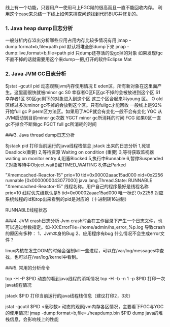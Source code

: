 线上有一个功能，只要用户一使用马上FGC飚的很高而且一直不能回收内存。
利用这个case来总结一下线上如何来排查问题找到代码BUG并修复的。

### 1. Java heap dump日志分析

一般分析内存溢出分析哪些应用占用内存比较多情况有用
jmap -dump:format=b,file=path pid 默认将堆全部dump下来
jmap -dump:live,format=b,file=path pid 只dump还存活的没gc掉的对象
如果发现fgc不直不掉的话就需要用这个来dump一把,打开的软件Eclipse Mat

### 2. Java JVM GC日志分析
$jstat -gcutil pid <ms>动态观察jvm内存使用情况
E  eden区，所有新对象在这里面产生。这里面很快就被minor gc
S0 幸存者O区E区gc不掉的会被放进到这个区
S1 幸存者1区
S0区gc剩下的对象进入到这个区
这三个区合起来叫young 区。
O  old区经过多次minor gc不掉的会放到这个区。只有fullgc才能回收
一般线上是92%开始full gc
P perm区方法区。如果用了AOP就会有变化一般不会有变化
YGC 从JVM启动到目前minor gc次数
YGCT minor gc所消耗的时间
FCG 如果0区一直gc不掉会不断做gc
FGCT full gc所消耗的时间

###3. Java thread dump日志分析

$jstack pid 打印当前运行的java线程栈信息
jstack 出来的日志分析
1,死锁  Deadlock(重要)
2,等待资源 Waiting on condition (重要)
3,等待获取监视器waiting on monitor entry
4,阻塞Blocked
5,执行中Runnable
6,暂停Suspended
7,对象等待中Object.wait()或TIMED_WAITING
8,停止Parked

"Xmemcached-Reactor-15" prio=10 tid=0x00002aaac15ad000 nid=0x2256 runnable [0x0000000043077000]
   java.lang.Thread.State: RUNNABLE
"Xmemcached-Reactor-15" 线程名称。用户自己的程序最好是线程名称
prio=10 线程优先级默认是5
tid=0x00002aaac15ad000 唯一标识 
0x2256 对应系统线程的id和top出来看到的pid是对应的（十进制转16进制）

RUNNABLE线程状态

###4. JVM crash日志分析
Jvm crash时会在工作目录下产生一个日志文件，也可以通过参数指定。如-XX:ErrorFile=/home/admin/hs_error_%p.log
导致crash的原因有多种：
1、Jvm本身的Bug
2、应用程序有bug
什么情况不会生成error文件？

linux内核在发生OOM的时候会强制kill一些进程，可以在/var/log/messages中查找，也可以在/var/log/kernel中看到。

###5. 常用的分析命令

top -H -P $PID  动态的看到java线程的消耗情况
top -H -b -n 1 -p $PID 打印一次java线程情况

jstack $PID 打印当前运行的java线程栈信息（建议打印2，3次）

jstat -gcutil $PID <毫秒数>  动态的观察jvm内存各区情况，主要看下FGC与YGC的使用情况!
jmap -dump:format=b,file=./heapdump.bin $PID  dump java的堆栈信息，会影响线上的性能